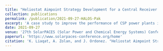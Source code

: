 ```yaml
---
title: "Heliostat Aimpoint Strategy Development for a Central Receiver System Plant in Pakistani Climate"
collection: publications
permalink: /publication/2021-09-27-HALOS-Pak
excerpt: 'A case study to improve the performance of CSP power plants in Pakistan.'
date: 2021-09-27
venue: '27th SolarPACES (Solar Power and Chemical Energy Systems) Conference'
paperurl: 'https://www.solarpaces-conference.org/home'
citation: 'K. Liaqat, A. Zolan, and J. Ordonez. "Heliostat Aimpoint Strategy Development for a Central Receiver System Plant in Pakistani Climate". 27th SolarPACES (Solar Power and Chemical Energy Systems) Conference, 2021'
---
```


